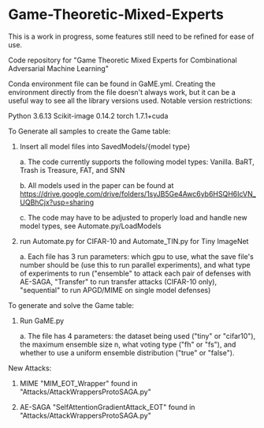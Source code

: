 # Game-Theoretic-Mixed-Experts

This is a work in progress, some features still need to be refined for ease of use.

Code repository for "Game Theoretic Mixed Experts for Combinational Adversarial Machine Learning"

Conda environment file can be found in GaME.yml. Creating the environment directly from the file doesn't always work, but it can
be a useful way to see all the library versions used. Notable version restrictions:

Python 3.6.13
Scikit-image 0.14.2
torch 1.7.1+cuda

To Generate all samples to create the Game table:

1. Insert all model files into SavedModels/{model type}
	
	a. The code currently supports the following model types: Vanilla. BaRT, Trash is Treasure, FAT, and SNN
	
	b. All models used in the paper can be found at https://drive.google.com/drive/folders/1syJB5Ge4Awc6yb6HSQH6IcVN_UQBhCjx?usp=sharing
	
	c. The code may have to be adjusted to properly load and handle new model types, see Automate.py/LoadModels
2. run Automate.py for CIFAR-10 and Automate_TIN.py for Tiny ImageNet
	
	a. Each file has 3 run parameters: which gpu to use, what the save file's number should be (use this to run parallel
	experiments), and what type of experiments to run ("ensemble" to attack each pair of defenses with AE-SAGA, "Transfer"
	to run transfer attacks (CIFAR-10 only), "sequential" to run APGD/MIME on single model defenses)

To generate and solve the Game table:

1. Run GaME.py

	a. The file has 4 parameters: the dataset being used ("tiny" or "cifar10"), the maximum ensemble size n, what voting type
	("fh" or "fs"), and whether to use a uniform ensemble distribution ("true" or "false").

New Attacks:

1. MIME "MIM_EOT_Wrapper" found in "Attacks/AttackWrappersProtoSAGA.py"

2. AE-SAGA "SelfAttentionGradientAttack_EOT" found in "Attacks/AttackWrappersProtoSAGA.py"

